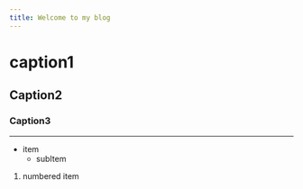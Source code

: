 ```yaml
---
title: Welcome to my blog
---
```


# caption1

## Caption2

### Caption3

---

- item
  - subItem
  
1. numbered item
